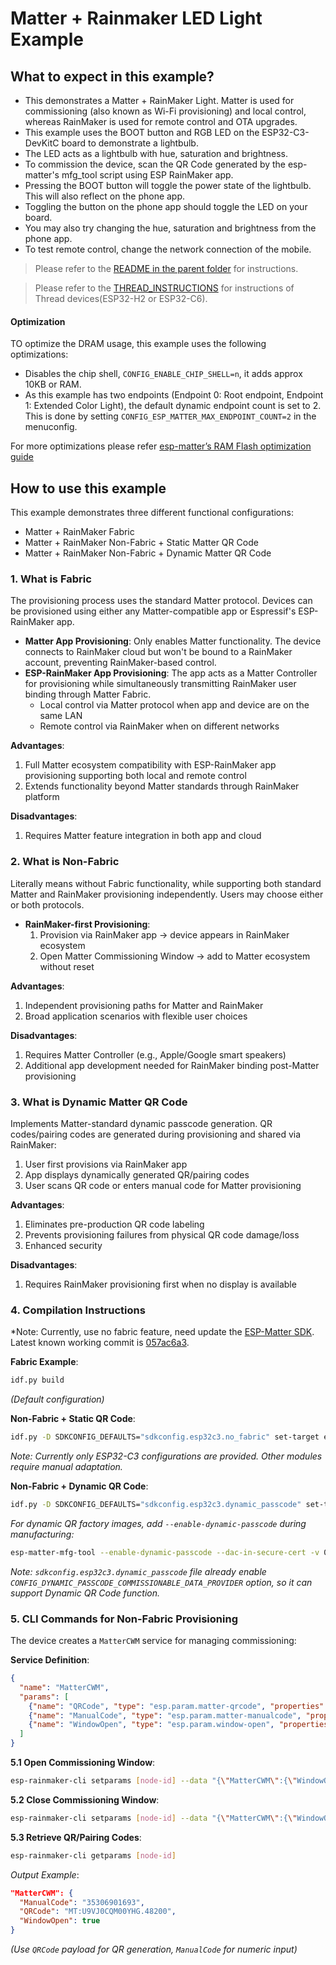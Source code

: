# Matter + Rainmaker LED Light Example

## What to expect in this example?

- This demonstrates a Matter + RainMaker Light. Matter is used for commissioning (also known as Wi-Fi provisioning) and local control, whereas RainMaker is used for remote control and OTA upgrades.
- This example uses the BOOT button and RGB LED on the ESP32-C3-DevKitC board to demonstrate a lightbulb.
- The LED acts as a lightbulb with hue, saturation and brightness.
- To commission the device, scan the QR Code generated by the esp-matter's mfg_tool script using ESP RainMaker app.
- Pressing the BOOT button will toggle the power state of the lightbulb. This will also reflect on the phone app.
- Toggling the button on the phone app should toggle the LED on your board.
- You may also try changing the hue, saturation and brightness from the phone app. 
- To test remote control, change the network connection of the mobile.

> Please refer to the [README in the parent folder](../README.md) for instructions.

> Please refer to the [THREAD_INSTRUCTIONS](./THREAD_INSTRUCTIONS.md) for instructions of Thread devices(ESP32-H2 or ESP32-C6).

#### Optimization

TO optimize the DRAM usage, this example uses the following optimizations:

- Disables the chip shell, `CONFIG_ENABLE_CHIP_SHELL=n`, it adds approx 10KB or RAM.
- As this example has two endpoints (Endpoint 0: Root endpoint, Endpoint 1: Extended Color Light), the default dynamic endpoint count is set to 2. This is done by setting `CONFIG_ESP_MATTER_MAX_ENDPOINT_COUNT=2` in the menuconfig.

For more optimizations please refer [esp-matter’s RAM Flash optimization guide](https://docs.espressif.com/projects/esp-matter/en/latest/esp32/optimizations.html)

## How to use this example

This example demonstrates three different functional configurations:

- Matter + RainMaker Fabric  
- Matter + RainMaker Non-Fabric + Static Matter QR Code  
- Matter + RainMaker Non-Fabric + Dynamic Matter QR Code  

### 1. What is Fabric  
The provisioning process uses the standard Matter protocol. Devices can be provisioned using either any Matter-compatible app or Espressif's ESP-RainMaker app.  

- **Matter App Provisioning**: Only enables Matter functionality. The device connects to RainMaker cloud but won't be bound to a RainMaker account, preventing RainMaker-based control.  
- **ESP-RainMaker App Provisioning**: The app acts as a Matter Controller for provisioning while simultaneously transmitting RainMaker user binding through Matter Fabric.  
  - Local control via Matter protocol when app and device are on the same LAN  
  - Remote control via RainMaker when on different networks  

**Advantages**:  
1. Full Matter ecosystem compatibility with ESP-RainMaker app provisioning supporting both local and remote control  
2. Extends functionality beyond Matter standards through RainMaker platform  

**Disadvantages**:  
1. Requires Matter feature integration in both app and cloud  

### 2. What is Non-Fabric  
Literally means without Fabric functionality, while supporting both standard Matter and RainMaker provisioning independently. Users may choose either or both protocols.  

- **RainMaker-first Provisioning**:  
  1. Provision via RainMaker app → device appears in RainMaker ecosystem
  2. Open Matter Commissioning Window → add to Matter ecosystem without reset

**Advantages**:  
1. Independent provisioning paths for Matter and RainMaker  
2. Broad application scenarios with flexible user choices  

**Disadvantages**:  
1. Requires Matter Controller (e.g., Apple/Google smart speakers)  
2. Additional app development needed for RainMaker binding post-Matter provisioning  

### 3. What is Dynamic Matter QR Code  
Implements Matter-standard dynamic passcode generation. QR codes/pairing codes are generated during provisioning and shared via RainMaker:  
1. User first provisions via RainMaker app  
2. App displays dynamically generated QR/pairing codes  
3. User scans QR code or enters manual code for Matter provisioning  

**Advantages**:  
1. Eliminates pre-production QR code labeling  
2. Prevents provisioning failures from physical QR code damage/loss  
3. Enhanced security  

**Disadvantages**:  
1. Requires RainMaker provisioning first when no display is available  

### 4. Compilation Instructions  

*Note: Currently, use no fabric feature, need update the [ESP-Matter SDK](https://github.com/espressif/esp-matter). Latest known working commit is [057ac6a3](https://github.com/espressif/esp-matter/tree/057ac6a3e06f29a8a6f0e942228d01064e6942d3).

**Fabric Example**:  
```bash
idf.py build
```  
*(Default configuration)*  

**Non-Fabric + Static QR Code**:  
```bash
idf.py -D SDKCONFIG_DEFAULTS="sdkconfig.esp32c3.no_fabric" set-target esp32c3 build
```  
*Note: Currently only ESP32-C3 configurations are provided. Other modules require manual adaptation.*  

**Non-Fabric + Dynamic QR Code**:  
```bash
idf.py -D SDKCONFIG_DEFAULTS="sdkconfig.esp32c3.dynamic_passcode" set-target esp32c3 build
```  
*For dynamic QR factory images, add `--enable-dynamic-passcode` during manufacturing:*  
```bash
esp-matter-mfg-tool --enable-dynamic-passcode --dac-in-secure-cert -v 0xFFF2 -p 0x8001 --pai -k $ESP_MATTER_PATH/... (full command as original)
```
*Note: `sdkconfig.esp32c3.dynamic_passcode` file already enable `CONFIG_DYNAMIC_PASSCODE_COMMISSIONABLE_DATA_PROVIDER` option, so it can support Dynamic QR Code function.*

### 5. CLI Commands for Non-Fabric Provisioning  
The device creates a `MatterCWM` service for managing commissioning:  

**Service Definition**:  
```json
{
  "name": "MatterCWM",
  "params": [
    {"name": "QRCode", "type": "esp.param.matter-qrcode", "properties": ["read"]},
    {"name": "ManualCode", "type": "esp.param.matter-manualcode", "properties": ["read"]},
    {"name": "WindowOpen", "type": "esp.param.window-open", "properties": ["read","write"]}
  ]
}
```

**5.1 Open Commissioning Window**:  
```bash
esp-rainmaker-cli setparams [node-id] --data "{\"MatterCWM\":{\"WindowOpen\":true}}"
```  

**5.2 Close Commissioning Window**:  
```bash
esp-rainmaker-cli setparams [node-id] --data "{\"MatterCWM\":{\"WindowOpen\":false}}"
```  

**5.3 Retrieve QR/Pairing Codes**:  
```bash
esp-rainmaker-cli getparams [node-id]
```  
*Output Example*:  
```json
"MatterCWM": {
  "ManualCode": "35306901693",
  "QRCode": "MT:U9VJ0CQM00YHG.48200",
  "WindowOpen": true
}
```  
*(Use `QRCode` payload for QR generation, `ManualCode` for numeric input)*  
